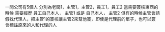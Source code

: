 一間公司有5個人
分別為老闆1，主管1，主管2，員工1，員工2
當需要簽核東西的時候 需要經歷 員工自己本人， 主管1 或是 自己本人， 主管2
但有的時候主管會請假找代理人，把主管1的簽核讓主管2來幫他簽，即使是代理前的單子，也可以簽
會標註原來的人和代理的人
